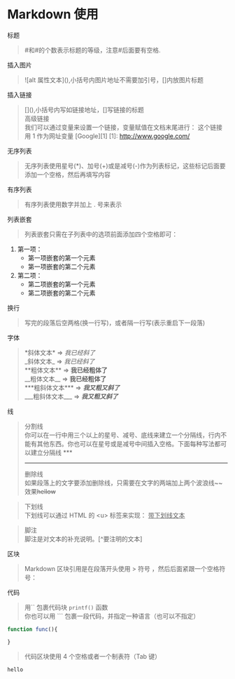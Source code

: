 # Markdown 使用

 标题 
 > #和#的个数表示标题的等级，注意#后面要有空格.   

 插入图片
 > \!\[alt 属性文本](),小括号内图片地址不需要加引号，[]内放图片标题

 插入链接
 > \[](),小括号内写如链接地址，[]写链接的标题  
 > 高级链接  
 我们可以通过变量来设置一个链接，变量赋值在文档末尾进行：
这个链接用 1 作为网址变量 [Google][1]
[1]: http://www.google.com/

无序列表
 > 无序列表使用星号(*)、加号(+)或是减号(-)作为列表标记，这些标记后面要添加一个空格，然后再填写内容

 有序列表
> 有序列表使用数字并加上 . 号来表示

列表嵌套  
> 列表嵌套只需在子列表中的选项前面添加四个空格即可：
1. 第一项：
    - 第一项嵌套的第一个元素
    - 第一项嵌套的第二个元素
2. 第二项：
    - 第二项嵌套的第一个元素
    - 第二项嵌套的第二个元素

换行
> 写完的段落后空两格(换一行写)，或者隔一行写(表示重启下一段落)  

字体
> \*斜体文本\*   => *我已经斜了*   
> \_斜体文本\_   =>  _我已经斜了_  
> \*\*粗体文本\*\* =>  **我已经粗体了**   
> \_\_粗体文本\_\_  => __我已经粗体了__   
> \*\*\*粗斜体文本\*\*\*   =>  ***我又粗又斜了***   
> \_\_\_粗斜体文本\_\_\_  => ___我又粗又斜了___

线 
> 分割线  
> 你可以在一行中用三个以上的星号、减号、底线来建立一个分隔线，行内不能有其他东西。你也可以在星号或是减号中间插入空格。下面每种写法都可以建立分隔线 \*\*\*  
>   ***
> 删除线  
> 如果段落上的文字要添加删除线，只需要在文字的两端加上两个波浪线\~\~ 效果~~hellow~~

> 下划线   
> 下划线可以通过 HTML 的 \<u> 标签来实现：  <u>带下划线文本</u>  

> 脚注    
> 脚注是对文本的补充说明。[^要注明的文本]

区块
> Markdown 区块引用是在段落开头使用 > 符号 ，然后后面紧跟一个空格符号：

代码
> 用\`\` 包裹代码块 `printf()` 函数  
> 你也可以用 ``` 包裹一段代码，并指定一种语言（也可以不指定）  
``` javascript
function func(){

}
```    
> 代码区块使用 4 个空格或者一个制表符（Tab 键） 

    hello


